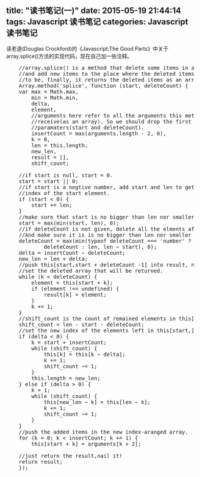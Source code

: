 title: "读书笔记(一)"
date: 2015-05-19 21:44:14
tags: Javascript 读书笔记
categories: Javascript 读书笔记 
---
读老道(Douglas Crockford)的《Javascript:The Good Parts》中关于array.splice()方法的实现代码，现在自己加一些注释。  

<!--more-->


<pre class="prettyprint">
	//array.splice() is a method that delete some items in an array, 
	//and add new items to the place where the deleted items used 
	//to be, finally, it returns the deleted items as an array.
    Array.method('splice', function (start, deleteCount) {
    var max = Math.max,
        min = Math.min,
        delta,
        element,
		//arguments here refer to all the arguments this method
        //receive(as an array). So we should drop the first two
        //paramaters(start and deleteCount).
        insertCount = max(arguments.length - 2, 0),
        k = 0,
        len = this.length,
        new_len,
        result = [],
        shift_count;
        
    //if start is null, start = 0.
    start = start || 0;
    //if start is a negtive number, add start and len to get the 
    //index of the start element.
    if (start < 0) {
        start += len;
    }
    //make sure that start is no bigger than len nor smaller than 0.
    start = max(min(start, len), 0);
    //if deleteCount is not given, delete all the elments after start.
    //And make sure it is is no bigger than len nor smaller than 0.
    deleteCount = max(min(typeof deleteCount === 'number' ?
            deleteCount : len, len − start), 0);
    delta = insertCount − deleteCount;
    new_len = len + delta;
    //push this[start,start + deleteCount -1] into result, namely just 
    //set the deleted array that will be returned.
    while (k < deleteCount) {
        element = this[start + k];
        if (element !== undefined) {
            result[k] = element;
        }
        k += 1;
    }
    //shift_count is the count of remained elements in this[start,] 
    shift_count = len - start - deleteCount;
    //set the new index of the elements left in this[start,].
    if (delta < 0) {
        k = start + insertCount;
        while (shift_count) {
            this[k] = this[k − delta];
            k += 1;
            shift_count −= 1;
        }
        this.length = new_len;
    } else if (delta > 0) {
        k = 1;
        while (shift_count) {
            this[new_len − k] = this[len − k];
            k += 1;
            shift_count −= 1;
        }
    }
    //push the added items in the new index-aranged array.
    for (k = 0; k < insertCount; k += 1) {
        this[start + k] = arguments[k + 2];
    
    //just return the result,nail it! 
    return result;
    });
   </pre>

